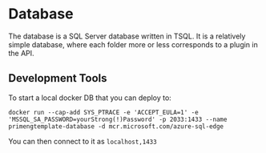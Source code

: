 # Database

The database is a SQL Server database written in TSQL.
It is a relatively simple database, where each folder more or less corresponds to a 
plugin in the API.

## Development Tools
To start a local docker DB that you can deploy to:

`docker run --cap-add SYS_PTRACE -e 'ACCEPT_EULA=1' -e 'MSSQL_SA_PASSWORD=yourStrong(!)Password' -p 2033:1433 --name primengtemplate-database -d mcr.microsoft.com/azure-sql-edge`

You can then connect to it as `localhost,1433`